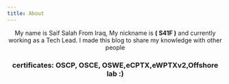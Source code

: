 ```yaml
---
title: About
---
```


<center>

My name is Saif Salah From Iraq, My nickname is <b>( S41F )</b> and currently working as a Tech Lead.
I made this blog to share my knowledge with other people
<br>
<h3>certificates: OSCP, OSCE, OSWE,eCPTX,eWPTXv2,Offshore lab :)</h3>
</center>




